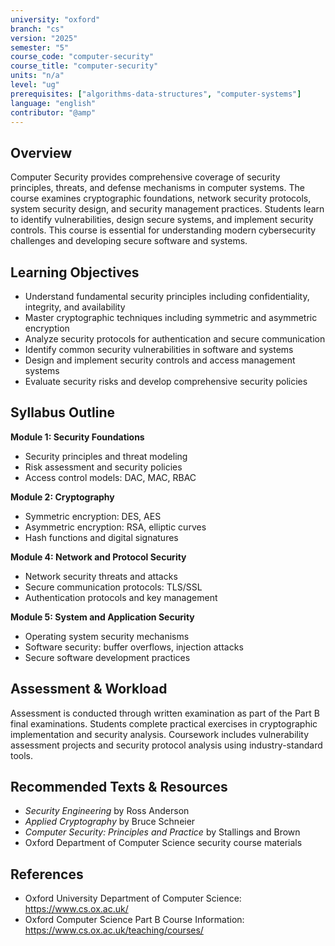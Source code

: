```yaml
---
university: "oxford"
branch: "cs"
version: "2025"
semester: "5"
course_code: "computer-security"
course_title: "computer-security"
units: "n/a"
level: "ug"
prerequisites: ["algorithms-data-structures", "computer-systems"]
language: "english"
contributor: "@amp"
---
```


## Overview

Computer Security provides comprehensive coverage of security principles, threats, and defense mechanisms in computer systems. The course examines cryptographic foundations, network security protocols, system security design, and security management practices. Students learn to identify vulnerabilities, design secure systems, and implement security controls. This course is essential for understanding modern cybersecurity challenges and developing secure software and systems.

## Learning Objectives

- Understand fundamental security principles including confidentiality, integrity, and availability
- Master cryptographic techniques including symmetric and asymmetric encryption
- Analyze security protocols for authentication and secure communication
- Identify common security vulnerabilities in software and systems
- Design and implement security controls and access management systems
- Evaluate security risks and develop comprehensive security policies

## Syllabus Outline

**Module 1: Security Foundations**
- Security principles and threat modeling
- Risk assessment and security policies
- Access control models: DAC, MAC, RBAC

**Module 2: Cryptography**
- Symmetric encryption: DES, AES
- Asymmetric encryption: RSA, elliptic curves
- Hash functions and digital signatures

**Module 4: Network and Protocol Security**
- Network security threats and attacks
- Secure communication protocols: TLS/SSL
- Authentication protocols and key management

**Module 5: System and Application Security**
- Operating system security mechanisms
- Software security: buffer overflows, injection attacks
- Secure software development practices

## Assessment & Workload

Assessment is conducted through written examination as part of the Part B final examinations. Students complete practical exercises in cryptographic implementation and security analysis. Coursework includes vulnerability assessment projects and security protocol analysis using industry-standard tools.

## Recommended Texts & Resources

- *Security Engineering* by Ross Anderson
- *Applied Cryptography* by Bruce Schneier
- *Computer Security: Principles and Practice* by Stallings and Brown
- Oxford Department of Computer Science security course materials

## References

- Oxford University Department of Computer Science: https://www.cs.ox.ac.uk/
- Oxford Computer Science Part B Course Information: https://www.cs.ox.ac.uk/teaching/courses/
